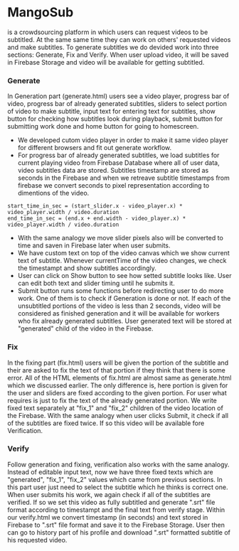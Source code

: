 # MangoSub
is a crowdsourcing platform in which users can request videos to be subtitled. At the same same time they can work on others' requested videos and make subtitles. 
To generate subtitles we do devided work into three sections: Generate, Fix and Verify. When user upload video, it will be saved in Firebase Storage and video will be available for getting subtitled.
### Generate
In Generation part (generate.html) users see a video player, progress bar of video, progress bar of already generated subtitles, sliders to select portion of video to make subtitle, input text for entering text for subtitles, show button for checking how subtitles look during playback, submit button for submitting work done and home button for going to homescreen. 
* We developed cutom video player in order to make it same video player for different browsers and fit out generate workflow. 
* For progress bar of already generated subtitles, we load subtitles for current playing video from Firebase Database where all of user data, video subtitles data are stored. Subtitles timestamp are stored as seconds in the Firebase and when we retreave subtitle timestamps from firebase we convert seconds to pixel representation according to dimentions of the video. 
```solidity
start_time_in_sec = (start_slider.x - video_player.x) * video_player.width / video.duration
end_time_in_sec = (end.x + end.width - video_player.x) * video_player.width / video.duration
```
* With the same analogy we move slider pixels also will be converted to time and saven in Firebase later when user submits.
* We have custom text on top of the video canvas which we show current text of subtitle. Whenever currentTime of the video changes, we check the timestampt and show subtitles accordingly.
* User can click on Show button to see how setted subtitle looks like. User can edit both text and slider timing until he submits it.
* Submit button runs some functions before redirecting user to do more work. One of them is to check if Generation is done or not. If each of the unsubtitled portions of the video is less than 2 seconds, video will be considered as finished generation and it will be available for workers who fix already generated subtitles. User generated text will be stored at "generated" child of the video in the Firebase.
### Fix
In the fixing part (fix.html) users will be given the portion of the subtitle and their are asked to fix the text of that portion if they think that there is some error. All of the HTML elements of fix.html are almost same as generate.html which we discussed earlier. The only difference is, here portion is given for the user and sliders are fixed according to the given portion. For user what requires is just to fix the text of the already generated portion. We write fixed text separately at "fix_1" and "fix_2" children of the video location of the Firebase. With the same analogy when user clicks Submit, it check if all of the subtitles are fixed twice. If so this video will be available fore Verification.
### Verify
Follow generation and fixing, verification also works with the same analogy. Instead of editable input text, now we have three fixed texts which are "generated", "fix_1", "fix_2" values which came from previous sections. In this part user just need to select the subtitle which he thinks is correct one. When user submits his work, we again check if all of the subtitles are verified. If so we set this video as fully subtitled and generate ".srt" file format according to timestampt and the final text from verify stage. Within our verify.html we convert timestamp (in seconds) and text stored in Firebase to ".srt" file format and save it to the Firebase Storage. 
User then can go to history part of his profile and download ".srt" formatted subtitle of his requested video.

